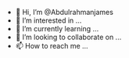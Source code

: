 - 👋 Hi, I’m @Abdulrahmanjames
- 👀 I’m interested in ...
- 🌱 I’m currently learning ...
- 💞️ I’m looking to collaborate on ...
- 📫 How to reach me ...

<!---
Abdulrahmanjames/Abdulrahmanjames is a ✨ special ✨ repository because its `README.md` (this file) appears on your GitHub profile.
You can click the Preview link to take a look at your changes.
--->

